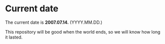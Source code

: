 # Current date

The current date is **2007.07.14.** (YYYY.MM.DD.)

This repository will be good when the world ends, so we will know how long it lasted.